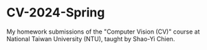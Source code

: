 # CV-2024-Spring
My homework submissions of the "Computer Vision (CV)" course at National Taiwan University (NTU), taught by Shao-Yi Chien.
